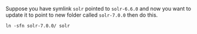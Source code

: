 Suppose you have symlink `solr` pointed to `solr-6.6.0` and now you want to update it to point to new folder called `solr-7.0.0` then do this.

```
ln -sfn solr-7.0.0/ solr
```
